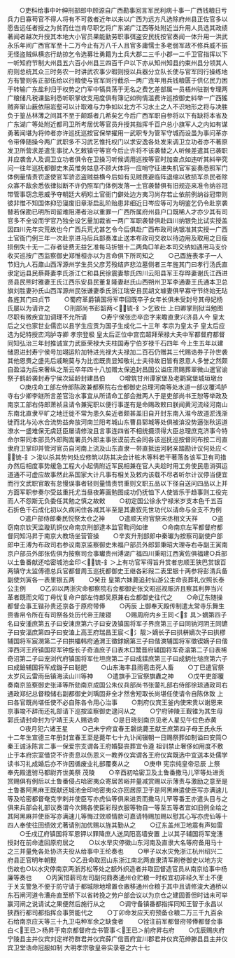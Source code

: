 <!-- { "loadSidebar": true } -->
　　○吏科给事中叶绅刑部郎中顾源自广西勘事回言军民利病十事一广西钱粮日亏兵力日寡苟官不得人将有不可救者近年以来以广西为远方凡选除府州县正佐官多以愿告远任者授之为贫而仕岂肯尽职乞将广东湖广江西等处附近当升用人员选其政绩著闻者越次升授其本地大小官员果能勤劳职事弭盗安民抚按官奏闻一体升用一洪武永乐年间广西官军至十二万今止有万八千人且官多庸懦士多老弱军政不修兵威不振无怪盗贼纵横恣行劫掠乞令选募壮勇籍为土兵大郡二三千小郡一二千卫官指挥以下一听知府节制大州县五六百小州县三四百千户以下亦从知州知县约束州县分领其人府则总统其众三时务农一时讲武农事少暇则授以兵器分立队长使与官军同行操练地方有警则各正部伍给以行粮使与官军同行截杀一两广连年用兵钱粮匮于供亿民力困于转输广东盐利归于权势之门军中犒具荡于无名之费乞差部属一员梧州驻劄专理两广粮储凡税课盐利悉听职掌收支用度俱有簿记如徇情滥费许巡按御史紏举一广西猺贼奔窜山薮依阻岩壑可以计取难与力争如以北方不习水土之人不识地形之将与决胜负于篁丛林薄之间其不至于颠踬者几希矣乞今后广西军职自参将以下有缺将本省及广东湖广等处附近都司卫所考居优等官员升授其指挥千百户总小旗军人之内如有谋勇著闻堪为将帅者亦许巡抚巡按官保举擢用一武职专为管军守城而设虽为事问革亦令带俸随操今两广武职多不习武艺惟托权门以求安逸各处发来调卫立功者亦不著原发卫所营求差遣生事扰人乞敕镇守等官今后止许将不该袭替之人听候差遣其已袭职并应袭舍人及调卫立功者俱令在卫操习听候调用巡按等官时加查点如违听其紏举究问一往年巡抚都御史朱英惟务姑息不顾大体将一应哨守征进失机官军妄奏悉照军门体例量情责罚遂使官军骄恣盗贼益横今后如有见贼畏避临阵退缩以致损军杀民者除众寡不敌余悉依律拟断不许仍照军门体例发落一土官袭替俱有旧规迩来准令纳谷冠带管事窃念恩威予夺朝廷大柄矧土官衙门僻处边方夷习尚存若止依前例纳谷冠带则彼非惟不知国体抑恐寖废旧章渐启乱阶贻患非细近日岑应等可为明鉴乞仍令赴京袭替若保勘已明所司留难阻滞者治以重罪一广西所属府州县户口既稀人才亦少其有司官多不全设而学官乃独全设乞量加裁省一两广军职袭替俱赴四川纳银免比试实授盖因四川先年灾荒故也今广西兵荒尤甚乞令今后俱赴广西布政司纳银准其实授一广西土官衙门例三年一次赴京进马后兵部奏准止送本布政司交收以待边用及取用之日瘦损倒失十无一二存者徒费无益乞准每马折银十二两角□羊赴本司交纳如遇用马支价收买巡按广西监察御史郑惟桓亦以为言命俱下所司知之
　　○己酉旌表孝子一人节妇九人石鼐山西浑源州学生员父彦芳殁结庐悲泣墓侧者三年旌其门曰孝行汤氏直隶定远县民蔡蕣妻李氏浙江仁和县民徐震妻黎氏四川云阳县军王存晔妻谢氏江西进贤县民熊时雅妻王氏江西乐安县民董复隆妻赵氏山西朔州卫军李通妻王氏通本卫总旗刘胜妻孙氏山西浑源州民张谦妻季氏浙江瑞安县民胡文璩妻俱早寡守节终始无玷各旌其门曰贞节
　　○蜀府革爵镇国将军申回既卒子女年长俱未受封号其母妃杨氏屡以为请许之
　　○刑部尚书彭韶两＜锍-釒＞乞致仕  上曰卿掌刑狱当勉图尽职有微疾宜加调理不允所请
　　○寿宁侯张峦卒峦字来瞻直隶兴济县人今  皇太后之父也家世业儒峦以县学生应贡为国子生成化二十三年  孝宗为皇太子  皇太后应选为妃特授峦鸿胪寺卿  孝宗登极  皇太后正位中宫峦超拜荣禄大夫中军都督府都督同知弘治三年封推诚宣力武臣荣禄大夫柱国寿宁伯岁禄千石四年  今上生五年以建储恩进封寿宁侯号加翊运阶加特进光禄大夫禄加二百石仍赠其三代赐诰券子孙世袭其他恩赉之盛先后戚畹莫与为比峦既贵显知敬礼士夫待故旧皆有恩意人多誉之然颇自盈溢为后来奢纵之渐云卒年四十八加赠太保追封昌国公谥庄肃赐葬翠微山遣官谕祭子鹤龄袭封寿宁侯次延龄封建昌伯
　　○增筑甘州谭家堡及老鹳窝堡城垣墩台
　　○庚戌命工部左侍郎陈政兼都察院右佥都御史总理河南等处水道一部议覆鸿胪寺右少卿李鐩所言差官治水事宜从所请命工部会推两人于是吏部尚书王恕等举政及南京工部右侍郎萧祯且请令兼宪职以便行事遂有是命赐政敕曰朕闻黄河流经河南山东南北直隶平旷之地迁徙不常为患久矣近者颇甚盖旧自开封东南入淮今故道淤浅渐徙而北与沁水合流势益奔放河南兰阳考城山东曹县郓城等处俱被渰没势逼张秋运道潦水一盛难保无虞廷臣屡请修浚且言事连四省不相统摄须得大臣总理庶克济事今特命尔带同本部员外郎陶嵩署员外郎主事张谟前去会同各该巡抚巡按督同布按二司直隶府卫掌印并管河官员自河南上流及山东直隶一带直抵运河躬亲踏勘计议何处应＜锍-釒＞浚以杀其势何处应修筑以防其决会计桩木等料若干著落各该军卫有司措办然后相度事势缓急工程大小起倩附近军民相兼在官人夫趁时用工务使民患消弭运道通不可虚应故事然此系国家大计凡事有相关及敕内该载不尽者听尔计议停当便宜而行文武职官敢有怠慢误事者轻则量情责罚重则文职五品以下径自送问四品以上并方面军职参奏尔受兹重托尤当昼夜筹画勉图成功仍抚恤下人使皆乐于趋事则工役完而人不怨斯无负委任其勉之慎之故敕
　　○初定国公徐永宁禄米岁支本色千五百石折色千石成化初以久病闲住各减其半至是其妻叙先世功代以请命与全支不为例
　　○遣户部侍郎秦民悦祭太仓之神
　　○遣顺天府官祭宋丞相文天祥
　　○盗窃南京钦天监璇玑铜仪命南京刑部逮本监官鞫问如律
　　○命南京左军都督府都督同知冯昇于南京大教场坐营管操
　　○辛亥升刑部郎中秦瓛为按察司副使户部郎中王溥为布政司右参议南京监察御史朱福户部员外郎郭秉昭大理寺右寺副王寅南京户部员外郎张佐俱为按察司佥事瓛贵州溥湖广福四川秉昭江西寅佐俱福建○兵部以土鲁番献还哈密城池金印＜锍-釒＞上有功官军得旨升赏者忠顺王狭巴赏银百两镇守太监傅德总兵官都督周玉巡抚都御史王继各彩叚二表里银十两参将彭清兵备副使刘寅各一表里银五两
　　○癸丑  皇第六妹薨追封仙游公主命丧葬礼仪照长泰公主例
　　○乙卯以两浙灾命都察院右佥都御史张文昭巡视赈济且察其利弊当兴革者既而文昭丁母忧复命户部左侍郎吴原兼右佥都御史往代之
　　○命辽东随操都督佥事王锴孙贵还京各于原府带俸
　　○丙辰  上御奉天殿传制遣太常寺乐舞生赍香帛令所在有司祭各处历代帝王陵寝
　　○赐周府内乡王同＜釒具＞嫡第四子名曰安湩庶第五子曰安涷庶第六子曰安汲镇国将军子界庶第三子曰同钠河阴王同镳子曰安湢庶第四子曰安溘上高王府瑞昌王宸＜氵靓＞嫡长子曰拱栟嫡次子曰拱樛辅国将军宸潣第二子曰拱櫑韩府通渭王徵銶嫡第三子曰偕漺辅国将军徵锲嫡子曰偕滓西河王府镇国将军钟旋长子奇淔庶子曰表木□鬵晋府辅国将军奇潝第二子曰表桸奇沼第二子曰宠浏代府镇国将军仕坦庶第二子曰成鏼庶第三子曰成鈅仕塠庶第六子曰成鐱辅国将军成鐖子曰聪肥
　　○山东海丰县雨雹击死人畜
　　○丁巳遣官祭太岁风云雷雨岳镇海渎山川等神
　　○遣旗手卫官祭旗纛之神
　　○戊午吏部覆奏南京监察御史张泽等所劾南京成国公朱仪兵部尚书张蓥礼部右侍郎徐琼通政司右通政郑纪总督粮储右副都御史刘瑀固非全才然舍短取长尚堪任使请令自陈休致  上曰各官既尚堪任使不必自陈各令用心治事
　　○荆府仪宾王釜内使宋贵以谢恩来京事竣不辞而还礼部请下巡按监察御史逮问从之
　　○宁府钟陵王觐锥为其生母郭氏请封命封为宁靖王夫人赐诰命
　　○是日晓刻南京见老人星见午位色赤黄
　　○夜月犯六诸王星
　　○己未宁府宜春王磐烑薨王献王庶第四子母王氏永乐十二年生宣德三年册封宜春王至是薨年七十九讣闻辍朝一日赐祭葬如制谥曰安简○秦王诚泳陈言二事一保爱宗支谓各王府婚娶丧葬宜令遵  祖训禁止奢侈如用度不敷止于本府宗室借贷不许责息以伤恩义一教养仪宾谓各王府仪宾既选中宜送本处儒学读书习礼成婚后亦不许因循废业礼部覆奏从之
　　○庚申  宪宗纯皇帝忌辰  上祭  奉先殿遣驸马都尉齐世美祭  茂陵
　　○辛酉初哈密卫及土鲁番撒马儿罕等处进贡赏赐俱有例后以土鲁番侵占哈密夷众寄居苦峪并量减赏赐以示薄责与激励之意至是土鲁番阿黑麻王既献还城池金印哈密夷众亦回居原卫于是阿黑麻遣使臣写亦满速儿等及哈密都督奄克孛剌并使臣写亦虎仙等俱来进贡而撒马儿罕等番王亦遣头目与之俱来兵部会礼部议奏谓今次赐各使臣彩叚衣服等物自一等至五等者宜如旧例全给之其阿黑麻并使臣写亦满速儿等悔过效顺情款可嘉请特赐加赐以慰其心写亦虎仙等十四人奉使往回绩效尤著请别加优赐以旌其勤从之
　　○辽东盖州卫地震有声如雷
　　○壬戌辽府镇国将军恩钾以罪降庶人送凤阳高墙安置  上以其子辅国将军宠潓授封在前命遣回原府居之
　　○以水旱灾停徵山东河南及直隶大名等府备用马十之三并量免各处协济夫役从给事中王纶奏也
　　○甲子以水灾免浙江杭州绍兴二府县正官明年朝觐
　　○乙丑命取回山东浙江南北两直隶清军刷卷御史以地方灾伤故也○以水灾停南京两浙苏松等处之额外织造者并取回督造官员从南京给事中杨廉等奏也
　　○丙寅惜薪司左司副何鼎奏通州仓贮粮一时权宜初非经久军士不便于关支警急不便于防守请于都城隙地增置仓廒移通州仓粮于其中且请修浚大通桥以东石闸河道令漕舟直至桥下以省转挽之劳户部会议以为京仓之建固善但时诎未可举赢河闸之说请试之果便然后施行从之
　　○调守备镇番都指挥同知王智于永昌以狭西行都司都指挥佥事贺能代之
　　○丁卯命发应天府预备仓粮二万三千九百余石给南京应天等三十九卫屯种军余之缺食者
　　○铨注前军都督府带俸都督佥事白＜王已＞杨昇于南京都督府佥书管事＜王已＞前府昇右府
　　○戊辰赐庆府宁陵县主并仪宾刘定祥符群君并仪宾薛广信晋府宜川郡君并仪宾范绅滕县县主并仪宾卫堂诰命冠服如制
大明孝宗敬皇帝实录卷之六十七
